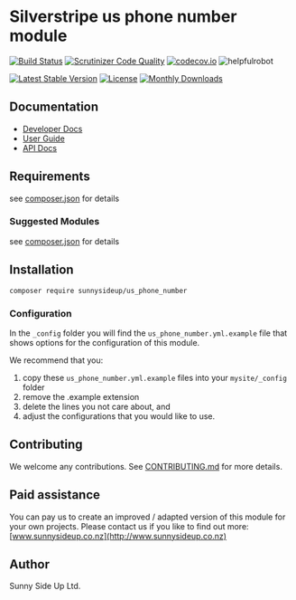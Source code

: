 # Silverstripe us phone number module
[![Build Status](https://travis-ci.org/sunnysideup/silverstripe-us_phone_number.svg?branch=master)](https://travis-ci.org/sunnysideup/silverstripe-us_phone_number)
[![Scrutinizer Code Quality](https://scrutinizer-ci.com/g/sunnysideup/silverstripe-us_phone_number/badges/quality-score.png?b=master)](https://scrutinizer-ci.com/g/sunnysideup/silverstripe-us_phone_number/?branch=master)
[![codecov.io](https://codecov.io/github/sunnysideup/silverstripe-us_phone_number/coverage.svg?branch=master)](https://codecov.io/github/sunnysideup/silverstripe-us_phone_number?branch=master)
![helpfulrobot](https://helpfulrobot.io/sunnysideup/us_phone_number/badge)

[![Latest Stable Version](https://poser.pugx.org/sunnysideup/us_phone_number/version)](https://packagist.org/packages/sunnysideup/us_phone_number)
[![License](https://poser.pugx.org/sunnysideup/us_phone_number/license)](https://packagist.org/packages/sunnysideup/us_phone_number)
[![Monthly Downloads](https://poser.pugx.org/sunnysideup/us_phone_number/d/monthly)](https://packagist.org/packages/sunnysideup/us_phone_number)


## Documentation



 * [Developer Docs](docs/en/INDEX.md)
 * [User Guide](docs/en/userguide.md)
 * [API Docs](http://docs.ssmods.com/sunnysideup/us_phone_number/classes.xhtml)

## Requirements



see [composer.json](composer.json) for details

### Suggested Modules



see [composer.json](composer.json) for details


## Installation


```
composer require sunnysideup/us_phone_number
```

### Configuration



In the `_config` folder you will find the `us_phone_number.yml.example`
file that shows options for the configuration of this module.

We recommend that you:

  1. copy these `us_phone_number.yml.example` files into your
`mysite/_config` folder
  2. remove the .example extension
  3. delete the lines you not care about, and
  4. adjust the configurations that you would like to use.


## Contributing



We welcome any contributions. See [CONTRIBUTING.md](CONTRIBUTING.md) for more details.

## Paid assistance



You can pay us to create an improved / adapted version of this module for your own projects.  Please contact us if you like to find out more: [www.sunnysideup.co.nz](http://www.sunnysideup.co.nz)

## Author



Sunny Side Up Ltd.
